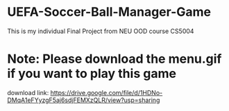 # UEFA-Soccer-Ball-Manager-Game

This is my individual Final Project from NEU OOD course CS5004

# Note: Please download the menu.gif if you want to play this game

download link:
https://drive.google.com/file/d/1HDNo-DMqA1eFYyzgF5aj6sdjFEMXzQLR/view?usp=sharing


